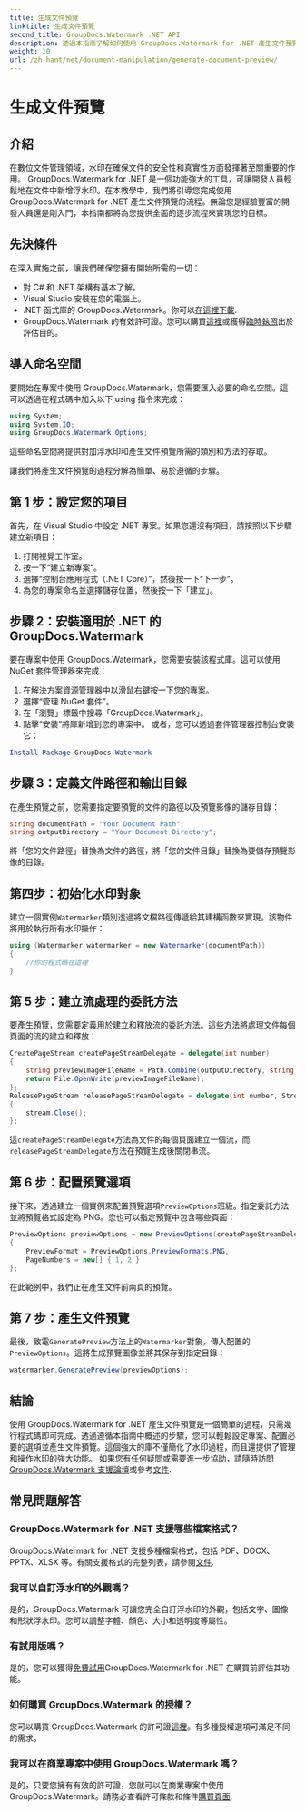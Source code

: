 ```yaml
---
title: 生成文件預覽
linktitle: 生成文件預覽
second_title: GroupDocs.Watermark .NET API
description: 透過本指南了解如何使用 GroupDocs.Watermark for .NET 產生文件預覽。輕鬆增強您的文件安全性和管理。
weight: 10
url: /zh-hant/net/document-manipulation/generate-document-preview/
---
```


# 生成文件預覽

## 介紹
在數位文件管理領域，水印在確保文件的安全性和真實性方面發揮著至關重要的作用。 GroupDocs.Watermark for .NET 是一個功能強大的工具，可讓開發人員輕鬆地在文件中新增浮水印。在本教學中，我們將引導您完成使用 GroupDocs.Watermark for .NET 產生文件預覽的流程。無論您是經驗豐富的開發人員還是剛入門，本指南都將為您提供全面的逐步流程來實現您的目標。
## 先決條件
在深入實施之前，讓我們確保您擁有開始所需的一切：
- 對 C# 和 .NET 架構有基本了解。
- Visual Studio 安裝在您的電腦上。
- .NET 函式庫的 GroupDocs.Watermark。你可以[在這裡下載](https://releases.groupdocs.com/Watermark/net/).
- GroupDocs.Watermark 的有效許可證。您可以購買[這裡](https://purchase.groupdocs.com/buy)或獲得[臨時執照](https://purchase.groupdocs.com/temporary-license/)出於評估目的。
## 導入命名空間
要開始在專案中使用 GroupDocs.Watermark，您需要匯入必要的命名空間。這可以透過在程式碼中加入以下 using 指令來完成：
```csharp
using System;
using System.IO;
using GroupDocs.Watermark.Options;
```
這些命名空間將提供對加浮水印和產生文件預覽所需的類別和方法的存取。

讓我們將產生文件預覽的過程分解為簡單、易於遵循的步驟。
## 第 1 步：設定您的項目
首先，在 Visual Studio 中設定 .NET 專案。如果您還沒有項目，請按照以下步驟建立新項目：
1. 打開視覺工作室。
2. 按一下“建立新專案”。
3. 選擇“控制台應用程式（.NET Core）”，然後按一下“下一步”。
4. 為您的專案命名並選擇儲存位置，然後按一下「建立」。
## 步驟 2：安裝適用於 .NET 的 GroupDocs.Watermark
要在專案中使用 GroupDocs.Watermark，您需要安裝該程式庫。這可以使用 NuGet 套件管理器來完成：
1. 在解決方案資源管理器中以滑鼠右鍵按一下您的專案。
2. 選擇“管理 NuGet 套件”。
3. 在「瀏覽」標籤中搜尋「GroupDocs.Watermark」。
4. 點擊“安裝”將庫新增到您的專案中。
或者，您可以透過套件管理器控制台安裝它：
```powershell
Install-Package GroupDocs.Watermark
```
## 步驟 3：定義文件路徑和輸出目錄
在產生預覽之前，您需要指定要預覽的文件的路徑以及預覽影像的儲存目錄：
```csharp
string documentPath = "Your Document Path";
string outputDirectory = "Your Document Directory";
```
將「您的文件路徑」替換為文件的路徑，將「您的文件目錄」替換為要儲存預覽影像的目錄。
## 第四步：初始化水印對象
建立一個實例`Watermarker`類別透過將文檔路徑傳遞給其建構函數來實現。該物件將用於執行所有水印操作：
```csharp
using (Watermarker watermarker = new Watermarker(documentPath))
{
    //你的程式碼在這裡
}
```
## 第 5 步：建立流處理的委託方法
要產生預覽，您需要定義用於建立和釋放流的委託方法。這些方法將處理文件每個頁面的流的建立和釋放：
```csharp
CreatePageStream createPageStreamDelegate = delegate(int number)
{
    string previewImageFileName = Path.Combine(outputDirectory, string.Format("page{0}.png", number));
    return File.OpenWrite(previewImageFileName);
};
ReleasePageStream releasePageStreamDelegate = delegate(int number, Stream stream)
{
    stream.Close();
};
```
這`createPageStreamDelegate`方法為文件的每個頁面建立一個流，而`releasePageStreamDelegate`方法在預覽生成後關閉串流。
## 第 6 步：配置預覽選項
接下來，透過建立一個實例來配置預覽選項`PreviewOptions`班級。指定委託方法並將預覽格式設定為 PNG。您也可以指定預覽中包含哪些頁面：
```csharp
PreviewOptions previewOptions = new PreviewOptions(createPageStreamDelegate, releasePageStreamDelegate)
{
    PreviewFormat = PreviewOptions.PreviewFormats.PNG,
    PageNumbers = new[] { 1, 2 }
};
```
在此範例中，我們正在產生文件前兩頁的預覽。
## 第 7 步：產生文件預覽
最後，致電`GeneratePreview`方法上的`Watermarker`對象，傳入配置的`PreviewOptions`。這將生成預覽圖像並將其保存到指定目錄：
```csharp
watermarker.GeneratePreview(previewOptions);
```
## 結論
使用 GroupDocs.Watermark for .NET 產生文件預覽是一個簡單的過程，只需幾行程式碼即可完成。透過遵循本指南中概述的步驟，您可以輕鬆設定專案、配置必要的選項並產生文件預覽。這個強大的庫不僅簡化了水印過程，而且還提供了管理和操作水印的強大功能。
如果您有任何疑問或需要進一步協助，請隨時訪問[GroupDocs.Watermark 支援論壇](https://forum.groupdocs.com/c/watermark/19)或參考[文件](https://tutorials.groupdocs.com/Watermark/net/).
## 常見問題解答
### GroupDocs.Watermark for .NET 支援哪些檔案格式？
 GroupDocs.Watermark for .NET 支援多種檔案格式，包括 PDF、DOCX、PPTX、XLSX 等。有關支援格式的完整列表，請參閱[文件](https://tutorials.groupdocs.com/Watermark/net/).
### 我可以自訂浮水印的外觀嗎？
是的，GroupDocs.Watermark 可讓您完全自訂浮水印的外觀，包括文字、圖像和形狀浮水印。您可以調整字體、顏色、大小和透明度等屬性。
### 有試用版嗎？
是的，您可以獲得[免費試用](https://releases.groupdocs.com/)GroupDocs.Watermark for .NET 在購買前評估其功能。
### 如何購買 GroupDocs.Watermark 的授權？
您可以購買 GroupDocs.Watermark 的許可證[這裡](https://purchase.groupdocs.com/buy)。有多種授權選項可滿足不同的需求。
### 我可以在商業專案中使用 GroupDocs.Watermark 嗎？
是的，只要您擁有有效的許可證，您就可以在商業專案中使用 GroupDocs.Watermark。請務必查看許可條款和條件[購買頁面](https://purchase.groupdocs.com/buy).